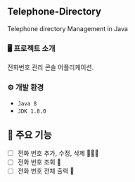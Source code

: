 ## Telephone-Directory
Telephone directory Management in Java


### 🖥️ 프로젝트 소개
전화번호 관리 콘솔 어플리케이션.
<br>

### ⚙️ 개발 환경
- `Java 8`
- `JDK 1.8.0`

## 📌 주요 기능

- [ ] 전화 번호 추가, 수정, 삭제 🧑🏻‍🏫
- [ ] 전화 번호 조회 🔎
- [ ] 전화 번호 전체 출력 🧾